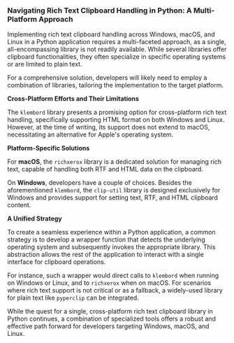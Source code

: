 ### Navigating Rich Text Clipboard Handling in Python: A Multi-Platform Approach

Implementing rich text clipboard handling across Windows, macOS, and Linux in a Python application requires a multi-faceted approach, as a single, all-encompassing library is not readily available. While several libraries offer clipboard functionalities, they often specialize in specific operating systems or are limited to plain text.

For a comprehensive solution, developers will likely need to employ a combination of libraries, tailoring the implementation to the target platform.

**Cross-Platform Efforts and Their Limitations**

The `klembord` library presents a promising option for cross-platform rich text handling, specifically supporting HTML format on both Windows and Linux. However, at the time of writing, its support does not extend to macOS, necessitating an alternative for Apple's operating system.

**Platform-Specific Solutions**

For **macOS**, the `richxerox` library is a dedicated solution for managing rich text, capable of handling both RTF and HTML data on the clipboard.

On **Windows**, developers have a couple of choices. Besides the aforementioned `klembord`, the `clip-util` library is designed exclusively for Windows and provides support for setting text, RTF, and HTML clipboard content.

**A Unified Strategy**

To create a seamless experience within a Python application, a common strategy is to develop a wrapper function that detects the underlying operating system and subsequently invokes the appropriate library. This abstraction allows the rest of the application to interact with a single interface for clipboard operations.

For instance, such a wrapper would direct calls to `klembord` when running on Windows or Linux, and to `richxerox` when on macOS. For scenarios where rich text support is not critical or as a fallback, a widely-used library for plain text like `pyperclip` can be integrated.

While the quest for a single, cross-platform rich text clipboard library in Python continues, a combination of specialized tools offers a robust and effective path forward for developers targeting Windows, macOS, and Linux.